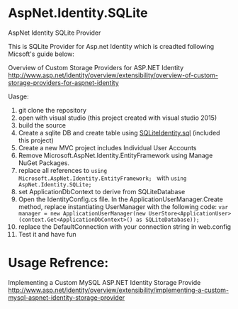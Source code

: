 # AspNet.Identity.SQLite
AspNet Identity SQLite Provider

This is SQLite Provider for Asp.net Identity which is creadted following Micsoft's guide below:

Overview of Custom Storage Providers for ASP.NET Identity
http://www.asp.net/identity/overview/extensibility/overview-of-custom-storage-providers-for-aspnet-identity


Uasge:

1. git clone the repository
2. open with visual studio (this project created with visual studio 2015)
3. build the source
4. Create a sqlite DB and create table using
[SQLiteIdentity.sql](https://github.com/leung85/AspNet.Identity.SQLite/blob/master/AspNet.Identity.SQLite/SQLiteIdentity.sql) (included this project)
5. Create a new MVC project includes Individual User Accounts 
6. Remove Microsoft.AspNet.Identity.EntityFramework using Manage NuGet Packages. 
7.  replace all references to
        ```using Microsoft.AspNet.Identity.EntityFramework; ```
    with
        ```using AspNet.Identity.SQLite; ```
8. set ApplicationDbContext to derive from SQLiteDatabase
9. Open the IdentityConfig.cs file. In the ApplicationUserManager.Create method, replace instantiating UserManager with the following code:
```var manager = new ApplicationUserManager(new UserStore<ApplicationUser>(context.Get<ApplicationDbContext>() as SQLiteDatabase));```
10. replace the DefaultConnection with your connection string in web.config
11. Test it and have fun


# Usage Refrence:

Implementing a Custom MySQL ASP.NET Identity Storage Provide
http://www.asp.net/identity/overview/extensibility/implementing-a-custom-mysql-aspnet-identity-storage-provider
